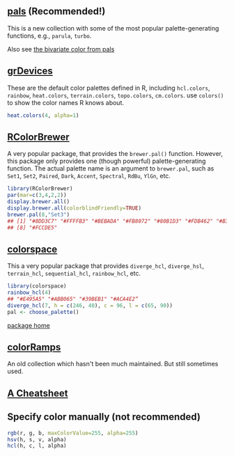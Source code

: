 ## [pals](https://cran.r-project.org/web/packages/pals/vignettes/pals_examples.html) (Recommended!)

This is a new collection with some of the most popular palette-generating functions, e.g., `parula`, `turbo`.

Also see [the bivariate color from pals](https://cran.r-project.org/web/packages/pals/vignettes/bivariate_choropleths.html)

## [grDevices](https://stat.ethz.ch/R-manual/R-devel/library/grDevices/html/palettes.html)

These are the default color palettes defined in R, including `hcl.colors`, `rainbow`, `heat.colors`, `terrain.colors`, `topo.colors`, `cm.colors`. use `colors()` to show the color names R knows about.

```R
heat.colors(4, alpha=1)
```

## [RColorBrewer](http://applied-r.com/rcolorbrewer-palettes/)

A very popular package, that provides the `brewer.pal()` function. However, this package only provides one (though powerful) palette-generating function. The actual palette name is an argument to `brewer.pal`, such as `Set1`, `Set2`, `Paired`, `Dark`, `Accent`, `Spectral`, `RdBu`, `YlGn`, etc.

```R
library(RColorBrewer)
par(mar=c(3,4,2,2))
display.brewer.all()
display.brewer.all(colorblindFriendly=TRUE)
brewer.pal(8,"Set3")
## [1] "#8DD3C7" "#FFFFB3" "#BEBADA" "#FB8072" "#80B1D3" "#FDB462" "#B3DE69"
## [8] "#FCCDE5"
```

## [colorspace](https://cran.r-project.org/web/packages/colorspace/vignettes/colorspace.html)

This a very popular package that provides `diverge_hcl`, `diverge_hsl`, `terrain_hcl`, `sequential_hcl`, `rainbow_hcl`, etc.

```R
library(colorspace)
rainbow_hcl(4)
## "#E495A5" "#ABB065" "#39BEB1" "#ACA4E2“
diverge_hcl(7, h = c(246, 40), c = 96, l = c(65, 90))
pal <- choose_palette()
```

[package home](https://cran.r-project.org/web/packages/RColorBrewer/index.html)

## [colorRamps](https://cran.r-project.org/web/packages/colorRamps/index.html)

An old collection which hasn't been much maintained. But still sometimes used.

## [A Cheatsheet](https://www.nceas.ucsb.edu/sites/default/files/2020-04/colorPaletteCheatsheet.pdf)

## Specify color manually (not recommended)

```R
rgb(r, g, b, maxColorValue=255, alpha=255)
hsv(h, s, v, alpha)
hcl(h, c, l, alpha)
```
